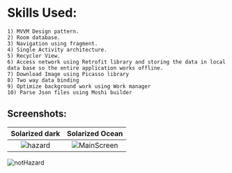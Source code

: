 # Skills Used:

```
1) MVVM Design pattern.
2) Room database.
3) Navigation using fragment.
4) Single Activity architecture.
5) Recycler View.
6) Access network using Retrofit library and storing the data in local data base so the entire application works offline.
7) Download Image using Picasso library
8) Two way data binding
9) Optimize background work using Work manager
10) Parse Json files using Moshi builder
```

## Screenshots:
Solarized dark             |  Solarized Ocean
:-------------------------:|:-------------------------:
![hazard](https://user-images.githubusercontent.com/102627389/188727727-35378941-51c6-4e64-a164-bab249f81a67.png) |   ![MainScreen](https://user-images.githubusercontent.com/102627389/188727751-793a8561-3479-43f3-8480-a80174e0d231.png)
 ![notHazard](https://user-images.githubusercontent.com/102627389/188727767-252123fd-c1cc-48c1-a30e-59e21b36ab17.png)
